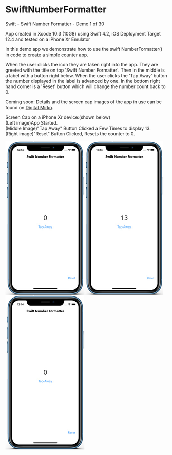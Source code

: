 # SwiftNumberFormatter
Swift - Swift Number Formatter - Demo 1 of 30

App created in Xcode 10.3 (10G8) using Swift 4.2, iOS Deployment Target 12.4 and tested on a iPhone Xr Emulator

In this demo app we demonstrate how to use the swift NumberFormatter() in code to create a simple counter app.

When the user clicks the icon they are taken right into the app. They are greeted with the title on top 'Swift Number Formatter'.
Then in the middle is a label with a button right below. When the user clicks the 'Tap Away' button the number displayed in
the label is advanced by one. In the bottom right hand corner is a 'Reset' button which will change the number count back to 0.

Coming soon:
Details and the screen cap images of the app in use can be found on <a href="http://digitalmirko.com/iOSApps.html">Digital Mirko</a>.

Screen Cap on a iPhone Xr device:(shown below)</br>
(Left image)App Started.<br>
(Middle Image)"Tap Away" Button Clicked a Few Times to display 13.<br>
(Right image)"Reset" Button Clicked, Resets the counter to 0.<br>
  <p>
  <img align="left" src="https://github.com/digitalMirko/SwiftNumberFormatter/blob/master/github-iPhoneSwiftNumForDemo01.jpg?raw=true" width="246"/>
  <img align="left" src="https://github.com/digitalMirko/SwiftNumberFormatter/blob/master/github-iPhoneSwiftNumForDemo02.jpg?raw=true" width="246"/>
  <img align="left" src="https://github.com/digitalMirko/SwiftNumberFormatter/blob/master/github-iPhoneSwiftNumForDemo03.jpg?raw=true" width="246"/>  
  </p>

